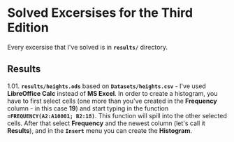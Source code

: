 # Solved Excersises for the Third Edition
Every excersise that I've solved is in **`results/`** directory.

## Results
1.01. **`results/heights.ods`** based on **`Datasets/heights.csv`** - I've used **LibreOffice Calc** instead of **MS Excel**. In order to create a histogram, you have to first select cells (one more than you've created in the **Frequency** column - in this case **19**) and start typing in the function **`=FREQUENCY(A2:A10001; B2:18)`**. This function will spill into the other selected cells. After that select **Frequency** and the newest column (let's call it **Results**), and in the **`Insert`** menu you can create the **Histogram**.
